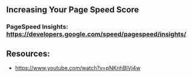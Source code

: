 
## Increasing Your Page Speed Score
### PageSpeed Insights: https://developers.google.com/speed/pagespeed/insights/


## Resources: 
- https://www.youtube.com/watch?v=pNKnhBIVj4w
